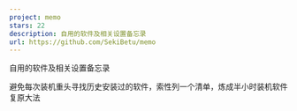 ```yaml
---
project: memo
stars: 22
description: 自用的软件及相关设置备忘录
url: https://github.com/SekiBetu/memo
---
```


自用的软件及相关设置备忘录

避免每次装机重头寻找历史安装过的软件，索性列一个清单，炼成半小时装机软件复原大法
